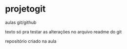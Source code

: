# projetogit
 aulas git/github

 texto só pra testar as alterações
 no arquivo readme do git
 
 repositório criado na aula